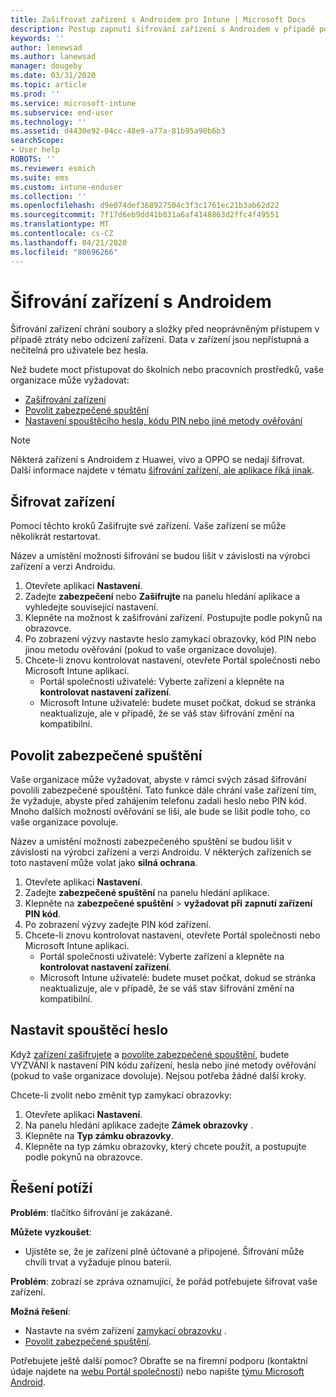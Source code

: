 ```yaml
---
title: Zašifrovat zařízení s Androidem pro Intune | Microsoft Docs
description: Postup zapnutí šifrování zařízení s Androidem v případě potřeby službou Intune
keywords: ''
author: lenewsad
ms.author: lanewsad
manager: dougeby
ms.date: 03/31/2020
ms.topic: article
ms.prod: ''
ms.service: microsoft-intune
ms.subservice: end-user
ms.technology: ''
ms.assetid: d4430e92-04cc-48e9-a77a-81b95a90b6b3
searchScope:
- User help
ROBOTS: ''
ms.reviewer: esmich
ms.suite: ems
ms.custom: intune-enduser
ms.collection: ''
ms.openlocfilehash: d9e074def368927504c3f3c1761ec21b3ab62d22
ms.sourcegitcommit: 7f17d6eb9dd41b031a6af4148863d2ffc4f49551
ms.translationtype: MT
ms.contentlocale: cs-CZ
ms.lasthandoff: 04/21/2020
ms.locfileid: "80696266"
---
```

# <a name="encrypting-your-android-device"></a>Šifrování zařízení s Androidem

Šifrování zařízení chrání soubory a složky před neoprávněným přístupem v případě ztráty nebo odcizení zařízení. Data v zařízení jsou nepřístupná a nečitelná pro uživatele bez hesla. 

Než budete moct přistupovat do školních nebo pracovních prostředků, vaše organizace může vyžadovat:

* [Zašifrování zařízení](#encrypt-device)
* [Povolit zabezpečené spuštění](#enable-secure-startup)
* [Nastavení spouštěcího hesla, kódu PIN nebo jiné metody ověřování](#set-startup-passcode)  

> [!Note]
> Některá zařízení s Androidem z Huawei, vivo a OPPO se nedají šifrovat. Další informace najdete v tématu [šifrování zařízení, ale aplikace říká jinak](your-device-appears-encrypted-but-cp-says-otherwise-android.md).  

## <a name="encrypt-device"></a>Šifrovat zařízení

Pomocí těchto kroků Zašifrujte své zařízení. Vaše zařízení se může několikrát restartovat. 

Název a umístění možnosti šifrování se budou lišit v závislosti na výrobci zařízení a verzi Androidu. 

1. Otevřete aplikaci **Nastavení**.
2. Zadejte **zabezpečení** nebo **Zašifrujte** na panelu hledání aplikace a vyhledejte související nastavení.
3. Klepněte na možnost k zašifrování zařízení. Postupujte podle pokynů na obrazovce.  
4. Po zobrazení výzvy nastavte heslo zamykací obrazovky, kód PIN nebo jinou metodu ověřování (pokud to vaše organizace dovoluje). 
5. Chcete-li znovu kontrolovat nastavení, otevřete Portál společnosti nebo Microsoft Intune aplikaci.
    * Portál společnosti uživatelé: Vyberte zařízení a klepněte na **kontrolovat nastavení zařízení**. 
    * Microsoft Intune uživatelé: budete muset počkat, dokud se stránka neaktualizuje, ale v případě, že se váš stav šifrování změní na kompatibilní. 

## <a name="enable-secure-startup"></a>Povolit zabezpečené spuštění

Vaše organizace může vyžadovat, abyste v rámci svých zásad šifrování povolili zabezpečené spouštění. Tato funkce dále chrání vaše zařízení tím, že vyžaduje, abyste před zahájením telefonu zadali heslo nebo PIN kód. Mnoho dalších možností ověřování se liší, ale bude se lišit podle toho, co vaše organizace povoluje. 

Název a umístění možnosti zabezpečeného spuštění se budou lišit v závislosti na výrobci zařízení a verzi Androidu. V některých zařízeních se toto nastavení může volat jako **silná ochrana**. 

1. Otevřete aplikaci **Nastavení**.
2. Zadejte **zabezpečené spuštění** na panelu hledání aplikace.
3. Klepněte na **zabezpečené spuštění** > **vyžadovat při zapnutí zařízení PIN kód**.
4. Po zobrazení výzvy zadejte PIN kód zařízení.   
5. Chcete-li znovu kontrolovat nastavení, otevřete Portál společnosti nebo Microsoft Intune aplikaci.
    * Portál společnosti uživatelé: Vyberte zařízení a klepněte na **kontrolovat nastavení zařízení**. 
    * Microsoft Intune uživatelé: budete muset počkat, dokud se stránka neaktualizuje, ale v případě, že se váš stav šifrování změní na kompatibilní.  


## <a name="set-startup-passcode"></a>Nastavit spouštěcí heslo   
Když [zařízení zašifrujete](#encrypt-device) a [povolíte zabezpečené spouštění](#enable-secure-startup), budete VYZVÁNI k nastavení PIN kódu zařízení, hesla nebo jiné metody ověřování (pokud to vaše organizace dovoluje). Nejsou potřeba žádné další kroky. 

Chcete-li zvolit nebo změnit typ zamykací obrazovky:

1. Otevřete aplikaci **Nastavení**.
2. Na panelu hledání aplikace zadejte **Zámek obrazovky** .
3. Klepněte na **Typ zámku obrazovky**.
4. Klepněte na typ zámku obrazovky, který chcete použít, a postupujte podle pokynů na obrazovce.  

## <a name="troubleshoot"></a>Řešení potíží    
**Problém**: tlačítko šifrování je zakázané.   

**Můžete vyzkoušet**: 
* Ujistěte se, že je zařízení plně účtované a připojené. Šifrování může chvíli trvat a vyžaduje plnou baterii.   

**Problém**: zobrazí se zpráva oznamující, že pořád potřebujete šifrovat vaše zařízení.  

**Možná řešení**:
   *  Nastavte na svém zařízení [zamykací obrazovku](#set-startup-passcode) . 
   * [Povolit zabezpečené spuštění](#enable-secure-startup).

Potřebujete ještě další pomoc? Obraťte se na firemní podporu (kontaktní údaje najdete na [webu Portál společnosti](https://go.microsoft.com/fwlink/?linkid=2010980)) nebo napište <a href="mailto:wintunedroidfbk@microsoft.com?subject=I'm having trouble with encryption on my Android device&body=Describe the issue you're experiencing here.">týmu Microsoft Android</a>.  
